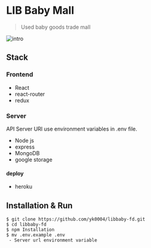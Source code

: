 # LIB Baby Mall

> Used baby goods trade mall

![intro](./src/media/libbaby-final.gif)

## Stack

### Frontend

- React
- react-router
- redux

### Server

API Server URI use environment variables in .env file.

- Node js
- express
- MongoDB
- google storage

#### deploy

- heroku

## Installation & Run
```
$ git clone https://github.com/yk0004/libbaby-fd.git
$ cd libbaby-fd
$ npm Installation
$ mv .env.example .env
 - Server url environment variable
```
